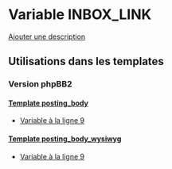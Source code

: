 # Variable INBOX_LINK
[Ajouter une description](https://fa-tvars.appspot.com/var/INBOX_LINK)

## Utilisations dans les templates

### Version phpBB2

#### [Template posting_body](subsilver/posting_body.md)
* [Variable &agrave; la ligne 9](../subsilver/posting_body.tpl#L9)

#### [Template posting_body_wysiwyg](subsilver/posting_body_wysiwyg.md)
* [Variable &agrave; la ligne 9](../subsilver/posting_body_wysiwyg.tpl#L9)